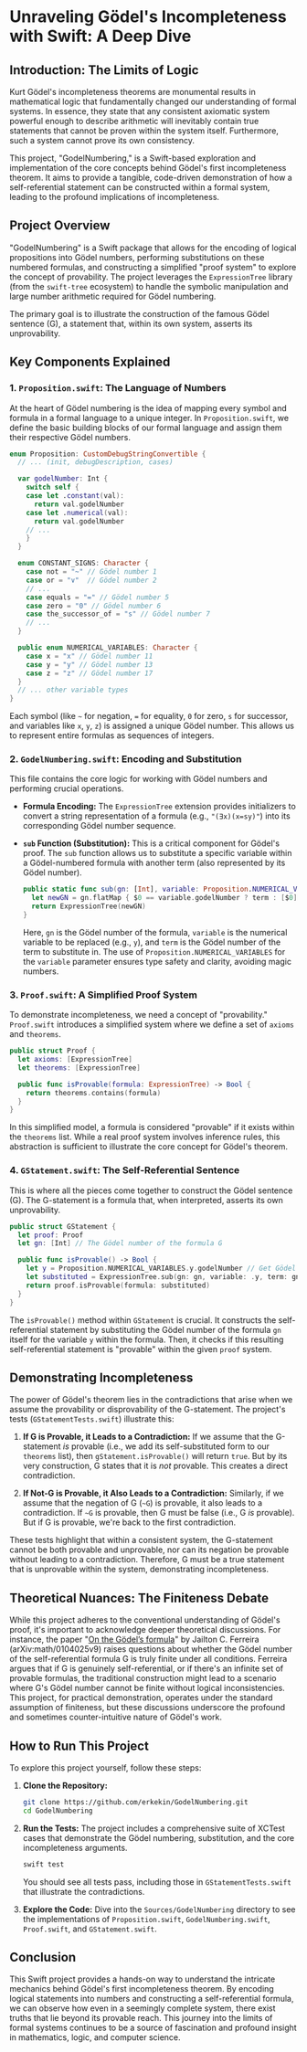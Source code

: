 # Unraveling Gödel's Incompleteness with Swift: A Deep Dive

## Introduction: The Limits of Logic

Kurt Gödel's incompleteness theorems are monumental results in mathematical logic that fundamentally changed our understanding of formal systems. In essence, they state that any consistent axiomatic system powerful enough to describe arithmetic will inevitably contain true statements that cannot be proven within the system itself. Furthermore, such a system cannot prove its own consistency.

This project, "GodelNumbering," is a Swift-based exploration and implementation of the core concepts behind Gödel's first incompleteness theorem. It aims to provide a tangible, code-driven demonstration of how a self-referential statement can be constructed within a formal system, leading to the profound implications of incompleteness.

## Project Overview

"GodelNumbering" is a Swift package that allows for the encoding of logical propositions into Gödel numbers, performing substitutions on these numbered formulas, and constructing a simplified "proof system" to explore the concept of provability. The project leverages the `ExpressionTree` library (from the `swift-tree` ecosystem) to handle the symbolic manipulation and large number arithmetic required for Gödel numbering.

The primary goal is to illustrate the construction of the famous Gödel sentence (G), a statement that, within its own system, asserts its unprovability.

## Key Components Explained

### 1. `Proposition.swift`: The Language of Numbers

At the heart of Gödel numbering is the idea of mapping every symbol and formula in a formal language to a unique integer. In `Proposition.swift`, we define the basic building blocks of our formal language and assign them their respective Gödel numbers.

```swift
enum Proposition: CustomDebugStringConvertible {
  // ... (init, debugDescription, cases)

  var godelNumber: Int {
    switch self {
    case let .constant(val):
      return val.godelNumber
    case let .numerical(val):
      return val.godelNumber
    // ...
    }
  }

  enum CONSTANT_SIGNS: Character {
    case not = "~" // Gödel number 1
    case or = "∨"  // Gödel number 2
    // ...
    case equals = "=" // Gödel number 5
    case zero = "0" // Gödel number 6
    case the_successor_of = "s" // Gödel number 7
    // ...
  }

  public enum NUMERICAL_VARIABLES: Character {
    case x = "x" // Gödel number 11
    case y = "y" // Gödel number 13
    case z = "z" // Gödel number 17
  }
  // ... other variable types
}
```

Each symbol (like `~` for negation, `=` for equality, `0` for zero, `s` for successor, and variables like `x`, `y`, `z`) is assigned a unique Gödel number. This allows us to represent entire formulas as sequences of integers.

### 2. `GodelNumbering.swift`: Encoding and Substitution

This file contains the core logic for working with Gödel numbers and performing crucial operations.

*   **Formula Encoding:** The `ExpressionTree` extension provides initializers to convert a string representation of a formula (e.g., `"(∃x)(x=sy)"`) into its corresponding Gödel number sequence.

*   **`sub` Function (Substitution):** This is a critical component for Gödel's proof. The `sub` function allows us to substitute a specific variable within a Gödel-numbered formula with another term (also represented by its Gödel number).

    ```swift
    public static func sub(gn: [Int], variable: Proposition.NUMERICAL_VARIABLES, term: [Int]) -> ExpressionTree {
      let newGN = gn.flatMap { $0 == variable.godelNumber ? term : [$0] }
      return ExpressionTree(newGN)
    }
    ```
    Here, `gn` is the Gödel number of the formula, `variable` is the numerical variable to be replaced (e.g., `y`), and `term` is the Gödel number of the term to substitute in. The use of `Proposition.NUMERICAL_VARIABLES` for the `variable` parameter ensures type safety and clarity, avoiding magic numbers.

### 3. `Proof.swift`: A Simplified Proof System

To demonstrate incompleteness, we need a concept of "provability." `Proof.swift` introduces a simplified system where we define a set of `axioms` and `theorems`.

```swift
public struct Proof {
  let axioms: [ExpressionTree]
  let theorems: [ExpressionTree]

  public func isProvable(formula: ExpressionTree) -> Bool {
    return theorems.contains(formula)
  }
}
```
In this simplified model, a formula is considered "provable" if it exists within the `theorems` list. While a real proof system involves inference rules, this abstraction is sufficient to illustrate the core concept for Gödel's theorem.

### 4. `GStatement.swift`: The Self-Referential Sentence

This is where all the pieces come together to construct the Gödel sentence (G). The G-statement is a formula that, when interpreted, asserts its own unprovability.

```swift
public struct GStatement {
  let proof: Proof
  let gn: [Int] // The Gödel number of the formula G

  public func isProvable() -> Bool {
    let y = Proposition.NUMERICAL_VARIABLES.y.godelNumber // Get Gödel number for 'y'
    let substituted = ExpressionTree.sub(gn: gn, variable: .y, term: gn) // Substitute 'y' with G's own Gödel number
    return proof.isProvable(formula: substituted)
  }
}
```
The `isProvable()` method within `GStatement` is crucial. It constructs the self-referential statement by substituting the Gödel number of the formula `gn` itself for the variable `y` within the formula. Then, it checks if this resulting self-referential statement is "provable" within the given `proof` system.

## Demonstrating Incompleteness

The power of Gödel's theorem lies in the contradictions that arise when we assume the provability or disprovability of the G-statement. The project's tests (`GStatementTests.swift`) illustrate this:

1.  **If G is Provable, it Leads to a Contradiction:**
    If we assume that the G-statement *is* provable (i.e., we add its self-substituted form to our `theorems` list), then `gStatement.isProvable()` will return `true`. But by its very construction, G states that it is *not* provable. This creates a direct contradiction.

2.  **If Not-G is Provable, it Also Leads to a Contradiction:**
    Similarly, if we assume that the negation of G (`~G`) is provable, it also leads to a contradiction. If `~G` is provable, then G must be false (i.e., G *is* provable). But if G is provable, we're back to the first contradiction.

These tests highlight that within a consistent system, the G-statement cannot be both provable and unprovable, nor can its negation be provable without leading to a contradiction. Therefore, G must be a true statement that is unprovable within the system, demonstrating incompleteness.

## Theoretical Nuances: The Finiteness Debate

While this project adheres to the conventional understanding of Gödel's proof, it's important to acknowledge deeper theoretical discussions. For instance, the paper "[On the Gödel’s formula](https://arxiv.org/pdf/math/0104025.pdf)" by Jailton C. Ferreira (arXiv:math/0104025v9) raises questions about whether the Gödel number of the self-referential formula G is truly finite under all conditions. Ferreira argues that if G is genuinely self-referential, or if there's an infinite set of provable formulas, the traditional construction might lead to a scenario where G's Gödel number cannot be finite without logical inconsistencies. This project, for practical demonstration, operates under the standard assumption of finiteness, but these discussions underscore the profound and sometimes counter-intuitive nature of Gödel's work.

## How to Run This Project

To explore this project yourself, follow these steps:

1.  **Clone the Repository:**
    ```bash
    git clone https://github.com/erkekin/GodelNumbering.git
    cd GodelNumbering
    ```

2.  **Run the Tests:**
    The project includes a comprehensive suite of XCTest cases that demonstrate the Gödel numbering, substitution, and the core incompleteness arguments.
    ```bash
    swift test
    ```
    You should see all tests pass, including those in `GStatementTests.swift` that illustrate the contradictions.

3.  **Explore the Code:**
    Dive into the `Sources/GodelNumbering` directory to see the implementations of `Proposition.swift`, `GodelNumbering.swift`, `Proof.swift`, and `GStatement.swift`.

## Conclusion

This Swift project provides a hands-on way to understand the intricate mechanics behind Gödel's first incompleteness theorem. By encoding logical statements into numbers and constructing a self-referential formula, we can observe how even in a seemingly complete system, there exist truths that lie beyond its provable reach. This journey into the limits of formal systems continues to be a source of fascination and profound insight in mathematics, logic, and computer science.
